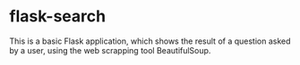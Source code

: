 ﻿# flask-search
This is a basic Flask application, which shows the result of a question asked by a user, using the web scrapping tool BeautifulSoup.
